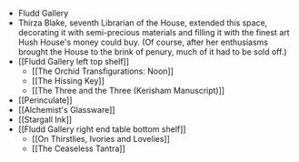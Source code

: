 - Fludd Gallery
- Thirza Blake, seventh Librarian of the House, extended this space, decorating it with semi-precious materials and filling it with the finest art Hush House's money could buy. (Of course, after her enthusiasms brought the House to the brink of penury, much of it had to be sold off.)
- [[Fludd Gallery left top shelf]]
	- [[The Orchid Transfigurations: Noon]]
	- [[The Hissing Key]]
	- [[The Three and the Three (Kerisham Manuscript)]]
- [[Perinculate]]
- [[Alchemist's Glassware]]
- [[Stargall Ink]]
- [[Fludd Gallery right end table bottom shelf]]
	- [[On Thirstlies, Ivories and Lovelies]]
	- [[The Ceaseless Tantra]]